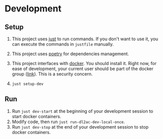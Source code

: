 
# Development
## Setup
1. This project uses [just](https://github.com/casey/just) to run commands.
If you don't want to use it, you can execute the commands in `justfile` manually.

1. This project uses [poetry](https://python-poetry.org/) for dependencies management.

1. This project interfaces with [docker](https://www.docker.com/).
You should install it.
Right now, for ease of development, your current user should be part of the docker group
   ([link](https://docs.docker.com/engine/install/linux-postinstall/)).
This is a security concern.

1. `just setup-dev`

## Run
1. Run `just dev-start` at the beginning of your development session to start docker containers.
1. Modify code, then run `just run-dl2ac-dev-local-once`.
1. Run `just dev-stop` at the end of your development session to stop docker containers.
